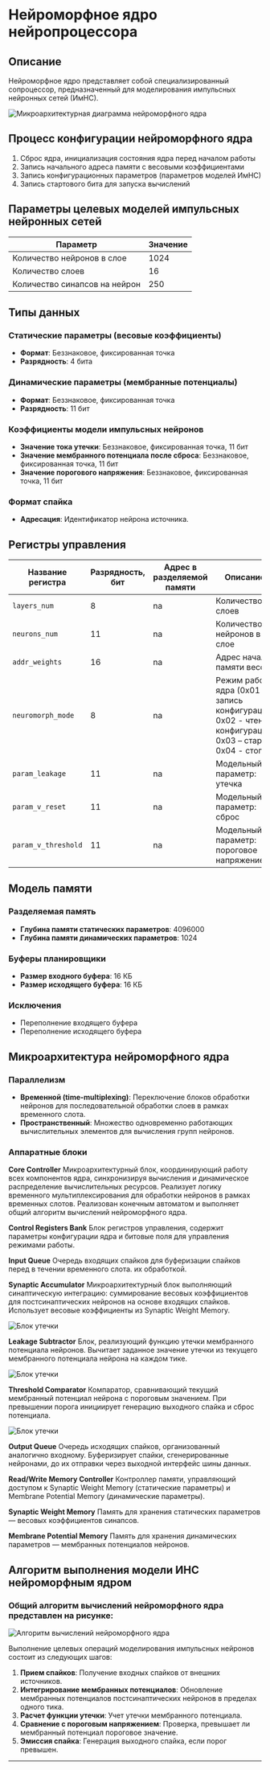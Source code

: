 # Нейроморфное ядро нейропроцессора

## Описание
Нейроморфное ядро представляет собой специализированный сопроцессор, предназначенный для моделирования импульсных нейронных сетей (ИмНС).

![Микроархитектурная диаграмма нейроморфного ядра](images/Микроархитектурная_диаграмма_нейроморфного_ядра.png)

## Процесс конфигурации нейроморфного ядра

1. Сброс ядра, инициализация состояния ядра перед началом работы
2. Запись начального адреса памяти с весовыми коэффициентами
3. Запись конфигурационных параметров (параметров моделей ИмНС)
4. Запись стартового бита для запуска вычислений

## Параметры целевых моделей импульсных нейронных сетей

| Параметр                  | Значение       |
|---------------------------|----------------|
| Количество нейронов в слое | 1024           |
| Количество слоев          | 16             |
| Количество синапсов на нейрон | 250         |

## Типы данных

### Статические параметры (весовые коэффициенты)
- **Формат**: Беззнаковое, фиксированная точка
- **Разрядность**: 4 бита

### Динамические параметры (мембранные потенциалы)
- **Формат**: Беззнаковое, фиксированная точка
- **Разрядность**: 11 бит

### Коэффициенты модели импульсных нейронов
- **Значение тока утечки**: Беззнаковое, фиксированная точка, 11 бит
- **Значение мембранного потенциала после сброса**: Беззнаковое, фиксированная точка, 11 бит
- **Значение порогового напряжения**: Беззнаковое, фиксированная точка, 11 бит

### Формат спайка
- **Адресация**: Идентификатор нейрона источника.

## Регистры управления

| Название регистра     | Разрядность, бит | Адрес в разделяемой памяти | Описание                          |
|-----------------------|------------------|----------------------------|-----------------------------------|
| `layers_num`          | 8                | na                          | Количество слоев                  |
| `neurons_num`         | 11               | na                          | Количество нейронов в слое        |
| `addr_weights`        | 16                | na                         | Адрес начала памяти весов         |
| `neuromorph_mode`     | 8                | na                          | Режим работы ядра (0x01 – запись конфигурации, 0x02 - чтение конфигурации, 0x03 – старт, 0x04 - стоп) |
| `param_leakage`       | 11                | na                          | Модельный параметр: утечка        |
| `param_v_reset`       | 11                | na                          | Модельный параметр: сброс         |
| `param_v_threshold`   | 11                | na                          | Модельный параметр: пороговое напряжение |


## Модель памяти

### Разделяемая память
- **Глубина памяти статических параметров**: 4096000 
- **Глубина памяти динамических параметров**: 1024

### Буферы планировщики
- **Размер входного буфера**: 16 КБ
- **Размер исходящего буфера**: 16 КБ

### Исключения
- Переполнение входящего буфера
- Переполнение исходящего буфера

## Микроархитектура нейроморфного ядра

### Параллелизм
- **Временной (time-multiplexing)**: Переключение блоков обработки нейронов для последовательной обработки слоев в рамках временного слота.
- **Пространственный**: Множество одновременно работающих вычислительных элементов для вычисления групп нейронов.

### Аппаратные блоки
**Core Controller**
Микроархитектурный блок, координирующий работу всех компонентов ядра, синхронизируя вычисления и динамическое распределение вычислительных ресурсов. Реализует логику временного мультиплексирования для обработки нейронов в рамках временных слотов. Реализован конечным автоматом и выполняет общий алгоритм вычислений нейроморфного ядра.

**Control Registers Bank**
Блок регистров управления, содержит параметры конфигурации ядра и битовые поля для управления режимами работы.

**Input Queue**
Очередь входящих спайков для буферизации спайков перед в течении временного слота. их обработкой.

**Synaptic Accumulator**
Микроархитектурный блок выполняющий синаптическую интеграцию: суммирование весовых коэффициентов для постсинаптических нейронов на основе входящих спайков. Использует весовые коэффициенты из Synaptic Weight Memory.

![Блок утечки](images/add_op.png)

**Leakage Subtractor**
Блок, реализующий функцию утечки мембранного потенциала нейронов. Вычитает заданное значение утечки из текущего мембранного потенциала нейрона на каждом тике.

![Блок утечки](images/sub_op.png)

**Threshold Comparator**
Компаратор, сравнивающий текущий мембранный потенциал нейрона с пороговым значением. При превышении порога инициирует генерацию выходного спайка и сброс потенциала.

![Блок утечки](images/comp_op.png)

**Output Queue**
Очередь исходящих спайков, организованный аналогично входному. Буферизирует спайки, сгенерированные нейронами, до их отправки через выходной интерфейс шины данных.

**Read/Write Memory Controller**
Контроллер памяти, управляющий доступом к Synaptic Weight Memory (статические параметры) и Membrane Potential Memory (динамические параметры).

**Synaptic Weight Memory**
Память для хранения статических параметров — весовых коэффициентов синапсов.

**Membrane Potential Memory**
Память для хранения динамических параметров — мембранных потенциалов нейронов.


## Алгоритм выполнения модели ИНС нейроморфным ядром

### Общий алгоритм вычислений нейроморфного ядра представлен на рисунке:
![Алгоритм вычислений нейроморфного ядра](images/Алгоритм_обработки_ИмНС.png)

Выполнение целевых операций моделирования импульсных нейронов состоит из следующих шагов: 
1. **Прием спайков**: Получение входных спайков от внешних источников.
2. **Интегрирование мембранных потенциалов**: Обновление мембранных потенциалов постсинаптических нейронов в пределах одного тика.
3. **Расчет функции утечки**: Учет утечки мембранного потенциала.
4. **Сравнение с пороговым напряжением**: Проверка, превышает ли мембранный потенциал пороговое значение.
5. **Эмиссия спайка**: Генерация выходного спайка, если порог превышен.

---

